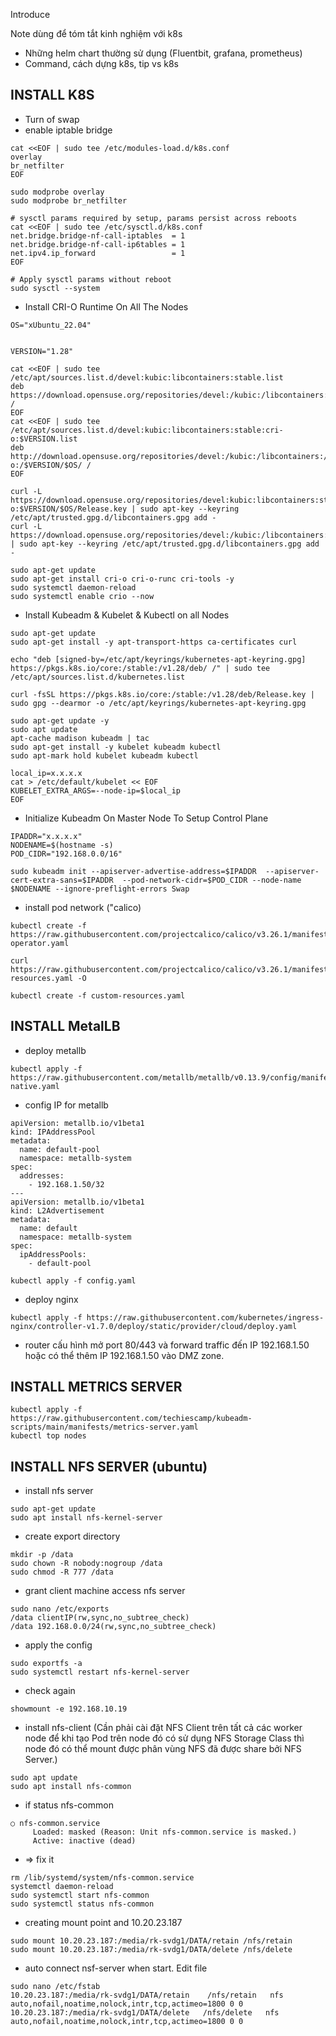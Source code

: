 Introduce

Note dùng để tóm tắt kinh nghiệm với k8s

* Những helm chart thường sử dụng (Fluentbit, grafana, prometheus)
* Command, cách dựng k8s, tip vs k8s
## INSTALL K8S
- Turn of swap
- enable iptable bridge
```
cat <<EOF | sudo tee /etc/modules-load.d/k8s.conf
overlay
br_netfilter
EOF

sudo modprobe overlay
sudo modprobe br_netfilter

# sysctl params required by setup, params persist across reboots
cat <<EOF | sudo tee /etc/sysctl.d/k8s.conf
net.bridge.bridge-nf-call-iptables  = 1
net.bridge.bridge-nf-call-ip6tables = 1
net.ipv4.ip_forward                 = 1
EOF

# Apply sysctl params without reboot
sudo sysctl --system
```
- Install CRI-O Runtime On All The Nodes
```
OS="xUbuntu_22.04"
  
  
VERSION="1.28"

cat <<EOF | sudo tee /etc/apt/sources.list.d/devel:kubic:libcontainers:stable.list
deb https://download.opensuse.org/repositories/devel:/kubic:/libcontainers:/stable/$OS/ /
EOF
cat <<EOF | sudo tee /etc/apt/sources.list.d/devel:kubic:libcontainers:stable:cri-o:$VERSION.list
deb http://download.opensuse.org/repositories/devel:/kubic:/libcontainers:/stable:/cri-o:/$VERSION/$OS/ /
EOF
```
```
curl -L https://download.opensuse.org/repositories/devel:kubic:libcontainers:stable:cri-o:$VERSION/$OS/Release.key | sudo apt-key --keyring /etc/apt/trusted.gpg.d/libcontainers.gpg add -
curl -L https://download.opensuse.org/repositories/devel:/kubic:/libcontainers:/stable/$OS/Release.key | sudo apt-key --keyring /etc/apt/trusted.gpg.d/libcontainers.gpg add -
```
```
sudo apt-get update
sudo apt-get install cri-o cri-o-runc cri-tools -y
sudo systemctl daemon-reload
sudo systemctl enable crio --now
```
- Install Kubeadm & Kubelet & Kubectl on all Nodes
```
sudo apt-get update
sudo apt-get install -y apt-transport-https ca-certificates curl
```
```
echo "deb [signed-by=/etc/apt/keyrings/kubernetes-apt-keyring.gpg] https://pkgs.k8s.io/core:/stable:/v1.28/deb/ /" | sudo tee /etc/apt/sources.list.d/kubernetes.list
```
```
curl -fsSL https://pkgs.k8s.io/core:/stable:/v1.28/deb/Release.key | sudo gpg --dearmor -o /etc/apt/keyrings/kubernetes-apt-keyring.gpg
```
```
sudo apt-get update -y
sudo apt update
apt-cache madison kubeadm | tac
sudo apt-get install -y kubelet kubeadm kubectl
sudo apt-mark hold kubelet kubeadm kubectl
```
```
local_ip=x.x.x.x
cat > /etc/default/kubelet << EOF
KUBELET_EXTRA_ARGS=--node-ip=$local_ip
EOF
```
- Initialize Kubeadm On Master Node To Setup Control Plane
```
IPADDR="x.x.x.x"
NODENAME=$(hostname -s)
POD_CIDR="192.168.0.0/16"
```
```
sudo kubeadm init --apiserver-advertise-address=$IPADDR  --apiserver-cert-extra-sans=$IPADDR  --pod-network-cidr=$POD_CIDR --node-name $NODENAME --ignore-preflight-errors Swap
```
- install pod network ("calico)
```
kubectl create -f https://raw.githubusercontent.com/projectcalico/calico/v3.26.1/manifests/tigera-operator.yaml

curl https://raw.githubusercontent.com/projectcalico/calico/v3.26.1/manifests/custom-resources.yaml -O

kubectl create -f custom-resources.yaml
```
## INSTALL MetalLB
- deploy metallb
```
kubectl apply -f https://raw.githubusercontent.com/metallb/metallb/v0.13.9/config/manifests/metallb-native.yaml
```
- config IP for metallb
```
apiVersion: metallb.io/v1beta1
kind: IPAddressPool
metadata:
  name: default-pool
  namespace: metallb-system
spec:
  addresses:
    - 192.168.1.50/32
---
apiVersion: metallb.io/v1beta1
kind: L2Advertisement
metadata:
  name: default
  namespace: metallb-system
spec:
  ipAddressPools:
    - default-pool
```
```
kubectl apply -f config.yaml
```
- deploy nginx
```
kubectl apply -f https://raw.githubusercontent.com/kubernetes/ingress-nginx/controller-v1.7.0/deploy/static/provider/cloud/deploy.yaml
```
-  router cấu hình mở port 80/443 và forward traffic đến IP 192.168.1.50 hoặc có thể thêm IP 192.168.1.50 vào DMZ zone.
## INSTALL METRICS SERVER
```
kubectl apply -f https://raw.githubusercontent.com/techiescamp/kubeadm-scripts/main/manifests/metrics-server.yaml
kubectl top nodes
```
## INSTALL NFS SERVER (ubuntu)
- install nfs server
```
sudo apt-get update
sudo apt install nfs-kernel-server
```
- create export directory
```
mkdir -p /data
sudo chown -R nobody:nogroup /data
sudo chmod -R 777 /data
```
- grant client machine access nfs server
```
sudo nano /etc/exports
/data clientIP(rw,sync,no_subtree_check)
/data 192.168.0.0/24(rw,sync,no_subtree_check)
```
- apply the config
```
sudo exportfs -a
sudo systemctl restart nfs-kernel-server
```
- check again
```
showmount -e 192.168.10.19
```
- install nfs-client (Cần phải cài đặt NFS Client trên tất cả các worker node để khi tạo Pod trên node đó có sử dụng NFS Storage Class thì node đó có thể mount được phân vùng NFS đã được share bởi NFS Server.)
```
sudo apt update
sudo apt install nfs-common
```
- if status nfs-common 
```
○ nfs-common.service
     Loaded: masked (Reason: Unit nfs-common.service is masked.)
     Active: inactive (dead)

```
- => fix it
```
rm /lib/systemd/system/nfs-common.service
systemctl daemon-reload
sudo systemctl start nfs-common
sudo systemctl status nfs-common
```
- creating mount point and 10.20.23.187
```
sudo mount 10.20.23.187:/media/rk-svdg1/DATA/retain /nfs/retain
sudo mount 10.20.23.187:/media/rk-svdg1/DATA/delete /nfs/delete
```
- auto connect nsf-server when start. Edit file 
```
sudo nano /etc/fstab
10.20.23.187:/media/rk-svdg1/DATA/retain    /nfs/retain   nfs auto,nofail,noatime,nolock,intr,tcp,actimeo=1800 0 0
10.20.23.187:/media/rk-svdg1/DATA/delete   /nfs/delete   nfs auto,nofail,noatime,nolock,intr,tcp,actimeo=1800 0 0
```
